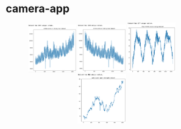 # camera-app


<p align="middle">
 <img src="etc/input2.png" title="특정 User 예제" width="25%" height="auto" ></img>
 <img src="etc/input3.png" title="특정 User 예제" width="25%" height="auto" ></img>
 <img src="etc/input4.png" title="특정 User 예제" width="25%" height="auto" ></img>
 <img src="etc/input5.png" title="특정 User 예제" width="25%" height="auto" ></img>
</p>



<template>
  <figure>
    <img :src="etc/input2.png" alt=""/>
    <figcaption>Legenda: {{ caption }} - {{ src }}</figcaption>
  </figure>
</template>
<script>
export default {
  props: ['src', 'caption'],
  computed: {
    imagesrc () {
      return './images/' + this.src
    }
  }
}
</script>
